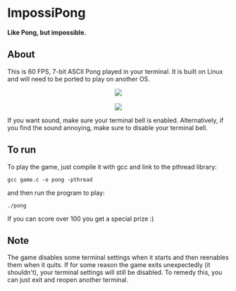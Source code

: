 # ImpossiPong

**Like Pong, but impossible.**

## About

This is 60 FPS, 7-bit ASCII Pong played in your terminal. It is built on Linux and will need to be ported to play on another OS.

<div align="center">
  <img src="https://user-images.githubusercontent.com/78166995/142036252-957bbb89-0170-45d1-bdc1-3487a2c0dd66.PNG"></img>
</div>

<br>

<div align="center">
  <img src="https://user-images.githubusercontent.com/78166995/142036251-3b4932a4-9d93-48b1-a4ba-78e5fac5b20a.PNG"></img>
</div>

If you want sound, make sure your terminal bell is enabled. Alternatively, if you find the sound annoying, make sure to disable your terminal bell.

## To run

To play the game, just compile it with gcc and link to the pthread library:

```
gcc game.c -o pong -pthread
```

and then run the program to play:

```
./pong
```

If you can score over 100 you get a special prize :)

## Note

The game disables some terminal settings when it starts and then reenables them when it quits. If for some reason the game exits unexpectedly (it shouldn't), your terminal settings will still be disabled. To remedy this, you can just exit and reopen another terminal.
